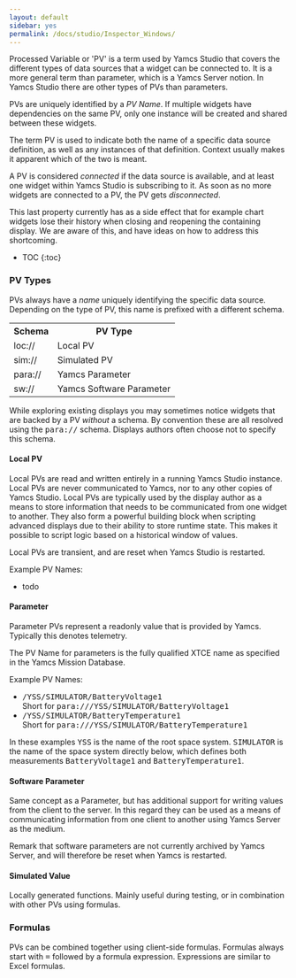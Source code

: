 ```yaml
---
layout: default
sidebar: yes
permalink: /docs/studio/Inspector_Windows/
---
```


Processed Variable or 'PV' is a term used by Yamcs Studio that covers the different types of data sources that a widget can be connected to. It is a more general term than parameter, which is a Yamcs Server notion. In Yamcs Studio there are other types of PVs than parameters.

PVs are uniquely identified by a <em>PV Name</em>. If multiple widgets have dependencies on the same PV, only one instance will be created and shared between these widgets.

The term PV is used to indicate both the name of a specific data source definition, as well as any instances of that definition. Context usually makes it apparent which of the two is meant.

A PV is considered <em>connected</em> if the data source is available, and at least one widget within Yamcs Studio is subscribing to it. As soon as no more widgets are connected to a PV, the PV gets <em>disconnected</em>.

<div class="hint">
    This last property currently has as a side effect that for example chart widgets lose their history when closing and reopening the containing display. We are aware of this, and have ideas on how to address this shortcoming.
</div>

* TOC
{:toc}

### PV Types
PVs always have a *name* uniquely identifying the specific data source. Depending on the type of PV, this name is prefixed with a different schema.

<table class="inline">
    <tr>
        <th>Schema</th>
        <th>PV Type</th>
    </tr>
    <tr>
        <td class="code">loc://</td>
        <td>Local PV</td>
    </tr>
    <tr>
        <td class="code">sim://</td>
        <td>Simulated PV</td>
    </tr>
    <tr>
        <td class="code">para://</td>
        <td>Yamcs Parameter</td>
    </tr>
    <tr>
        <td class="code">sw://</td>
        <td>Yamcs Software Parameter</td>
    </tr>
</table>

<div class="hint">
    While exploring existing displays you may sometimes notice widgets that are backed by a PV <em>without</em> a schema. By convention these are all resolved using the <tt>para://</tt> schema. Displays authors often choose not to specify this schema.
</div>  

#### Local PV
Local PVs are read and written entirely in a running Yamcs Studio instance. Local PVs are never communicated to Yamcs, nor to any other copies of Yamcs Studio. Local PVs are typically used by the display author as a means to store information that needs to be communicated from one widget to another. They also form a powerful building block when scripting advanced displays due to their ability to store runtime state. This makes it possible to script logic based on a historical window of values.

Local PVs are transient, and are reset when Yamcs Studio is restarted.

Example PV Names:

* todo

#### Parameter
Parameter PVs represent a readonly value that is provided by Yamcs. Typically this denotes telemetry.

The PV Name for parameters is the fully qualified XTCE name as specified in the Yamcs Mission Database.

Example PV Names:

* <tt>/YSS/SIMULATOR/BatteryVoltage1</tt><br>Short for <tt>para:///YSS/SIMULATOR/BatteryVoltage1</tt>
* <tt>/YSS/SIMULATOR/BatteryTemperature1</tt><br>Short for <tt>para:///YSS/SIMULATOR/BatteryTemperature1</tt>

In these examples <tt>YSS</tt> is the name of the root space system. <tt>SIMULATOR</tt> is the name of the space system directly below, which defines both measurements <tt>BatteryVoltage1</tt> and <tt>BatteryTemperature1</tt>.

#### Software Parameter
Same concept as a Parameter, but has additional support for writing values from the client to the server. In this regard they can be used as a means of communicating information from one client to another using Yamcs Server as the medium.

Remark that software parameters are not currently archived by Yamcs Server, and will therefore be reset when Yamcs is restarted.

#### Simulated Value
Locally generated functions. Mainly useful during testing, or in combination with other PVs using formulas.

### Formulas
PVs can be combined together using client-side formulas. Formulas always start with <tt>=</tt> followed by a formula expression. Expressions are similar to Excel formulas. 
